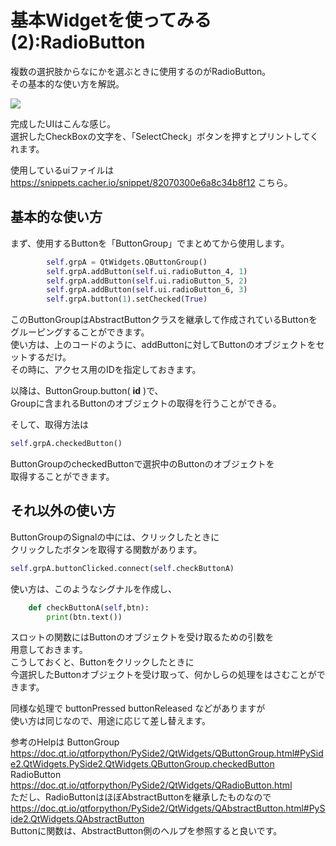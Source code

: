 # 基本Widgetを使ってみる(2):RadioButton

<!-- SUMMARY:基本Widgetを使ってみる(2)_RadioButton -->

複数の選択肢からなにかを選ぶときに使用するのがRadioButton。  
その基本的な使い方を解説。  
  

![](https://gyazo.com/6cf831e4fe126a407870f8b82bde509e.png)

完成したUIはこんな感じ。  
選択したCheckBoxの文字を、「SelectCheck」ボタンを押すとプリントしてくれます。  
  
使用しているuiファイルは
https://snippets.cacher.io/snippet/82070300e6a8c34b8f12
こちら。  
  

<script src="https://embed.cacher.io/d6026a815967a314a1f845970c294ea62e59fc17.js?a=abcd6b52889638d633a3f71e5bb228a9"></script>

## 基本的な使い方

まず、使用するButtonを「ButtonGroup」でまとめてから使用します。  

```python
        self.grpA = QtWidgets.QButtonGroup()
        self.grpA.addButton(self.ui.radioButton_4, 1)
        self.grpA.addButton(self.ui.radioButton_5, 2)
        self.grpA.addButton(self.ui.radioButton_6, 3)
        self.grpA.button(1).setChecked(True)
```
このButtonGroupはAbstractButtonクラスを継承して作成されているButtonを  
グルーピングすることができます。  
使い方は、上のコードのように、addButtonに対してButtonのオブジェクトをセットするだけ。  
その時に、アクセス用のIDを指定しておきます。  
  
以降は、ButtonGroup.button( **id** )で、  
Groupに含まれるButtonのオブジェクトの取得を行うことができる。  
  
そして、取得方法は  
  
```python
self.grpA.checkedButton()
```
ButtonGroupのcheckedButtonで選択中のButtonのオブジェクトを  
取得することができます。  
  

## それ以外の使い方

ButtonGroupのSignalの中には、クリックしたときに  
クリックしたボタンを取得する関数があります。
```python
self.grpA.buttonClicked.connect(self.checkButtonA)
```
使い方は、このようなシグナルを作成し、
```python
    def checkButtonA(self,btn):
        print(btn.text())
```
スロットの関数にはButtonのオブジェクトを受け取るための引数を  
用意しておきます。  
こうしておくと、Buttonをクリックしたときに  
今選択したButtonオブジェクトを受け取って、何かしらの処理をはさむことができます。  
  
同様な処理で buttonPressed buttonReleased などがありますが  
使い方は同じなので、用途に応じて差し替えます。  
  
参考のHelpは
ButtonGroup  
https://doc.qt.io/qtforpython/PySide2/QtWidgets/QButtonGroup.html#PySide2.QtWidgets.PySide2.QtWidgets.QButtonGroup.checkedButton
RadioButton  
https://doc.qt.io/qtforpython/PySide2/QtWidgets/QRadioButton.html  
ただし、RadioButtonはほぼAbstractButtonを継承したものなので  
https://doc.qt.io/qtforpython/PySide2/QtWidgets/QAbstractButton.html#PySide2.QtWidgets.QAbstractButton  
Buttonに関数は、AbstractButton側のヘルプを参照すると良いです。  
  
